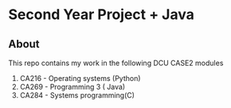 # Second Year Project + Java

## About

This repo contains my work in the following DCU CASE2 modules

1. CA216 - Operating systems (Python)
2. CA269 - Programming 3 ( Java)
3. CA284 - Systems programming(C)
